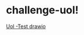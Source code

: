# challenge-uol!

[Uol -Test drawio](https://user-images.githubusercontent.com/105077314/171048669-411793ca-f608-4511-a61b-cad1ae765757.png)
